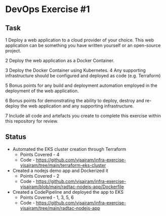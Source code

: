 # DevOps Exercise #1

## Task 
1 Deploy a web application to a cloud provider of your choice. This web application can be something you have written yourself or an open-source project.

2 Deploy the web application as a Docker Container.

3 Deploy the Docker Container using Kubernetes.
4 Any supporting infrastructure should be configured and deployed as code (e.g. Terraform)

5 Bonus points for any build and deployment automation employed in the deployment of the web application.

6 Bonus points for demonstrating the ability to deploy, destroy and re-deploy the web application and any supporting infrastructure.

7 Include all code and artefacts you create to complete this exercise within this repository for review.

## Status

* Automated the EKS cluster creation through Terraform
  - Points Covered - 4
  - Code - https://github.com/vjsairam/infra-exercise-vjsairam/tree/main/terraform-eks-cluster
* Created a nodejs demo app and Dockerized it 
  - Points Covered - 2
  - Code - https://github.com/vjsairam/infra-exercise-vjsairam/blob/main/radtac-nodejs-app/Dockerfile
* Created a CodePipeline and deployed the app to EKS 
  - Points Covered - 1, 3, 5, 6
  - Code - https://github.com/vjsairam/infra-exercise-vjsairam/tree/main/radtac-nodejs-app
